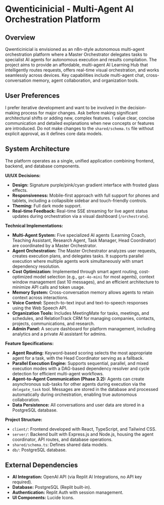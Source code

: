 # Qwenticinicial - Multi-Agent AI Orchestration Platform

## Overview
Qwenticinicial is envisioned as an n8n-style autonomous multi-agent orchestration platform where a Master Orchestrator delegates tasks to specialist AI agents for autonomous execution and results compilation. The project aims to provide an affordable, multi-agent AI Learning Hub that intelligently routes requests, offers real-time visual orchestration, and works seamlessly across devices. Key capabilities include multi-agent chat, cross-conversation memory, agent collaboration, and organization tools.

## User Preferences
I prefer iterative development and want to be involved in the decision-making process for major changes. Ask before making significant architectural shifts or adding new, complex features. I value clear, concise communication and detailed explanations when new concepts or features are introduced. Do not make changes to the `shared/schema.ts` file without explicit approval, as it defines core data models.

## System Architecture
The platform operates as a single, unified application combining frontend, backend, and database components.

**UI/UX Decisions:**
- **Design:** Signature purple/pink/cyan gradient interface with frosted glass effects.
- **Responsiveness:** Mobile-first approach with full support for phones and tablets, including a collapsible sidebar and touch-friendly controls.
- **Theming:** Full dark mode support.
- **Real-time Feedback:** Real-time SSE streaming for live agent status updates during orchestration via a visual dashboard (`/orchestrate`).

**Technical Implementations:**
- **Multi-Agent System:** Five specialized AI agents (Learning Coach, Teaching Assistant, Research Agent, Task Manager, Head Coordinator) are coordinated by a Master Orchestrator.
- **Agent Orchestration:** The Master Orchestrator analyzes user requests, creates execution plans, and delegates tasks. It supports parallel execution where multiple agents work simultaneously with smart dependency resolution.
- **Cost Optimization:** Implemented through smart agent routing, cost-optimized model selection (e.g., `gpt-4o-mini` for most agents), context window management (last 10 messages), and an efficient architecture to minimize API calls and token usage.
- **Memory System:** Cross-conversation memory allows agents to retain context across interactions.
- **Voice Control:** Speech-to-text input and text-to-speech responses using the Web Speech API.
- **Organization Tools:** Includes MeetingMate for tasks, meetings, and schedules, and RelationTrack CRM for managing companies, contacts, projects, communications, and research.
- **Admin Panel:** A secure dashboard for platform management, including analytics and a private AI assistant for admins.

**Feature Specifications:**
- **Agent Routing:** Keyword-based scoring selects the most appropriate agent for a task, with the Head Coordinator serving as a fallback.
- **Parallel Execution Engine:** Supports sequential, parallel, and mixed execution modes with a DAG-based dependency resolver and cycle detection for efficient multi-agent workflows.
- **Agent-to-Agent Communication (Phase 3.2):** Agents can create asynchronous sub-tasks for other agents during execution via the `delegate_task` tool. Messages are stored in the database and processed automatically during orchestration, enabling true autonomous collaboration.
- **Data Persistence:** All conversations and user data are stored in a PostgreSQL database.

**Project Structure:**
- `client/`: Frontend developed with React, TypeScript, and Tailwind CSS.
- `server/`: Backend built with Express.js and Node.js, housing the agent coordinator, API routes, and database operations.
- `shared/schema.ts`: Defines shared data models.
- `db/`: PostgreSQL database.

## External Dependencies
- **AI Integration:** OpenAI API (via Replit AI Integrations, no API key required).
- **Database:** PostgreSQL (Replit built-in).
- **Authentication:** Replit Auth with session management.
- **UI Components:** Lucide Icons.